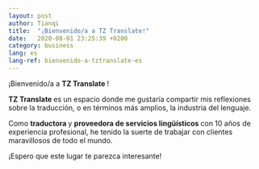 ```yaml
---
layout: post
author: Tianqi
title:  "¡Bienvenido/a a TZ Translate!"
date:   2020-08-01 23:25:39 +0200
category: business
lang: es
lang-ref: bienvenido-a-tztranslate-es
---
```

¡Bienvenido/a a <b> TZ Translate </b>!

<b> TZ Translate </b> es un espacio donde me gustaría compartir mis reflexiones sobre la traducción, o en términos más amplios, la industria del lenguaje.

Como <b> traductora </b> y <b> proveedora de servicios lingüísticos </b> con 10 años de experiencia profesional, he tenido la suerte de trabajar con clientes maravillosos de todo el mundo. 

¡Espero que este lugar te parezca interesante!
